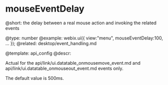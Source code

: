 mouseEventDelay
=============


@short: the delay between a real mouse action and invoking the related events
	

@type:  number
@example:
webix.ui({
        view:"menu",
        mouseEventDelay:100,
        ...
});
@related: 
	desktop/event_handling.md
    
@template:	api_config
@descr:




Actual for the api/link/ui.datatable_onmousemove_event.md and api/link/ui.datatable_onmouseout_event.md events only.

The default value is 500ms.